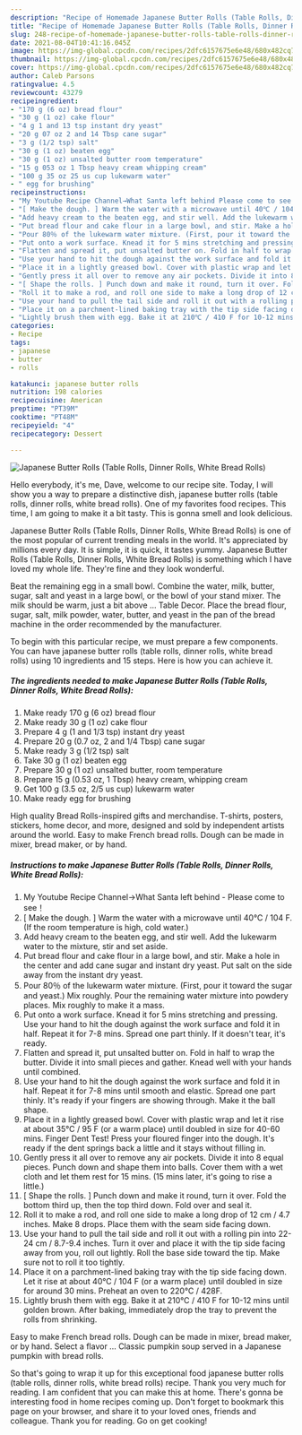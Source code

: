 ```yaml
---
description: "Recipe of Homemade Japanese Butter Rolls (Table Rolls, Dinner Rolls, White Bread Rolls)"
title: "Recipe of Homemade Japanese Butter Rolls (Table Rolls, Dinner Rolls, White Bread Rolls)"
slug: 248-recipe-of-homemade-japanese-butter-rolls-table-rolls-dinner-rolls-white-bread-rolls
date: 2021-08-04T10:41:16.045Z
image: https://img-global.cpcdn.com/recipes/2dfc6157675e6e48/680x482cq70/japanese-butter-rolls-table-rolls-dinner-rolls-white-bread-rolls-recipe-main-photo.jpg
thumbnail: https://img-global.cpcdn.com/recipes/2dfc6157675e6e48/680x482cq70/japanese-butter-rolls-table-rolls-dinner-rolls-white-bread-rolls-recipe-main-photo.jpg
cover: https://img-global.cpcdn.com/recipes/2dfc6157675e6e48/680x482cq70/japanese-butter-rolls-table-rolls-dinner-rolls-white-bread-rolls-recipe-main-photo.jpg
author: Caleb Parsons
ratingvalue: 4.5
reviewcount: 43279
recipeingredient:
- "170 g (6 oz) bread flour"
- "30 g (1 oz) cake flour"
- "4 g 1 and 13 tsp instant dry yeast"
- "20 g 07 oz 2 and 14 Tbsp cane sugar"
- "3 g (1/2 tsp) salt"
- "30 g (1 oz) beaten egg"
- "30 g (1 oz) unsalted butter room temperature"
- "15 g 053 oz 1 Tbsp heavy cream whipping cream"
- "100 g 35 oz 25 us cup lukewarm water"
- " egg for brushing"
recipeinstructions:
- "My Youtube Recipe Channel→What Santa left behind Please come to see！"
- "[ Make the dough. ] Warm the water with a microwave until 40℃ / 104 F. (If the room temperature is high, cold water.)"
- "Add heavy cream to the beaten egg, and stir well. Add the lukewarm water to the mixture, stir and set aside."
- "Put bread flour and cake flour in a large bowl, and stir. Make a hole in the center and add cane sugar and instant dry yeast. Put salt on the side away from the instant dry yeast."
- "Pour 80％ of the lukewarm water mixture. (First, pour it toward the sugar and yeast.) Mix roughly. Pour the remaining water mixture into powdery places. Mix roughly to make it a mass."
- "Put onto a work surface. Knead it for 5 mins stretching and pressing. Use your hand to hit the dough against the work surface and fold it in half. Repeat it for 7-8 mins. Spread one part thinly. If it doesn&#39;t tear, it&#39;s ready."
- "Flatten and spread it, put unsalted butter on. Fold in half to wrap the butter. Divide it into small pieces and gather. Knead well with your hands until combined."
- "Use your hand to hit the dough against the work surface and fold it in half. Repeat it for 7-8 mins until smooth and elastic. Spread one part thinly. It&#39;s ready if your fingers are showing through. Make it the ball shape."
- "Place it in a lightly greased bowl. Cover with plastic wrap and let it rise at about 35℃ / 95 F (or a warm place) until doubled in size for 40-60 mins. Finger Dent Test! Press your floured finger into the dough. It&#39;s ready if the dent springs back a little and it stays without filling in."
- "Gently press it all over to remove any air pockets. Divide it into 8 equal pieces. Punch down and shape them into balls. Cover them with a wet cloth and let them rest for 15 mins. (15 mins later, it&#39;s going to rise a little.)"
- "[ Shape the rolls. ] Punch down and make it round, turn it over. Fold the bottom third up, then the top third down. Fold over and seal it."
- "Roll it to make a rod, and roll one side to make a long drop of 12 cm / 4.7 inches. Make 8 drops. Place them with the seam side facing down."
- "Use your hand to pull the tail side and roll it out with a rolling pin into 22-24 cm / 8.7-9.4 inches. Turn it over and place it with the tip side facing away from you, roll out lightly. Roll the base side toward the tip. Make sure not to roll it too tightly."
- "Place it on a parchment-lined baking tray with the tip side facing down. Let it rise at about 40℃ / 104 F (or a warm place) until doubled in size for around 30 mins. Preheat an oven to 220℃ / 428F."
- "Lightly brush them with egg. Bake it at 210℃ / 410 F for 10-12 mins until golden brown. After baking, immediately drop the tray to prevent the rolls from shrinking."
categories:
- Recipe
tags:
- japanese
- butter
- rolls

katakunci: japanese butter rolls 
nutrition: 198 calories
recipecuisine: American
preptime: "PT39M"
cooktime: "PT48M"
recipeyield: "4"
recipecategory: Dessert

---
```



![Japanese Butter Rolls (Table Rolls, Dinner Rolls, White Bread Rolls)](https://img-global.cpcdn.com/recipes/2dfc6157675e6e48/680x482cq70/japanese-butter-rolls-table-rolls-dinner-rolls-white-bread-rolls-recipe-main-photo.jpg)

Hello everybody, it's me, Dave, welcome to our recipe site. Today, I will show you a way to prepare a distinctive dish, japanese butter rolls (table rolls, dinner rolls, white bread rolls). One of my favorites food recipes. This time, I am going to make it a bit tasty. This is gonna smell and look delicious.

Japanese Butter Rolls (Table Rolls, Dinner Rolls, White Bread Rolls) is one of the most popular of current trending meals in the world. It's appreciated by millions every day. It is simple, it is quick, it tastes yummy. Japanese Butter Rolls (Table Rolls, Dinner Rolls, White Bread Rolls) is something which I have loved my whole life. They're fine and they look wonderful.

Beat the remaining egg in a small bowl. Combine the water, milk, butter, sugar, salt and yeast in a large bowl, or the bowl of your stand mixer. The milk should be warm, just a bit above … Table Decor. Place the bread flour, sugar, salt, milk powder, water, butter, and yeast in the pan of the bread machine in the order recommended by the manufacturer.


To begin with this particular recipe, we must prepare a few components. You can have japanese butter rolls (table rolls, dinner rolls, white bread rolls) using 10 ingredients and 15 steps. Here is how you can achieve it.

<!--inarticleads1-->

##### The ingredients needed to make Japanese Butter Rolls (Table Rolls, Dinner Rolls, White Bread Rolls):

1. Make ready 170 g (6 oz) bread flour
1. Make ready 30 g (1 oz) cake flour
1. Prepare 4 g (1 and 1/3 tsp) instant dry yeast
1. Prepare 20 g (0.7 oz, 2 and 1/4 Tbsp) cane sugar
1. Make ready 3 g (1/2 tsp) salt
1. Take 30 g (1 oz) beaten egg
1. Prepare 30 g (1 oz) unsalted butter, room temperature
1. Prepare 15 g (0.53 oz, 1 Tbsp) heavy cream, whipping cream
1. Get 100 g (3.5 oz, 2/5 us cup) lukewarm water
1. Make ready  egg for brushing


High quality Bread Rolls-inspired gifts and merchandise. T-shirts, posters, stickers, home decor, and more, designed and sold by independent artists around the world. Easy to make French bread rolls. Dough can be made in mixer, bread maker, or by hand. 

<!--inarticleads2-->

##### Instructions to make Japanese Butter Rolls (Table Rolls, Dinner Rolls, White Bread Rolls):

1. My Youtube Recipe Channel→What Santa left behind - Please come to see！
1. [ Make the dough. ] Warm the water with a microwave until 40℃ / 104 F. (If the room temperature is high, cold water.)
1. Add heavy cream to the beaten egg, and stir well. Add the lukewarm water to the mixture, stir and set aside.
1. Put bread flour and cake flour in a large bowl, and stir. Make a hole in the center and add cane sugar and instant dry yeast. Put salt on the side away from the instant dry yeast.
1. Pour 80％ of the lukewarm water mixture. (First, pour it toward the sugar and yeast.) Mix roughly. Pour the remaining water mixture into powdery places. Mix roughly to make it a mass.
1. Put onto a work surface. Knead it for 5 mins stretching and pressing. Use your hand to hit the dough against the work surface and fold it in half. Repeat it for 7-8 mins. Spread one part thinly. If it doesn&#39;t tear, it&#39;s ready.
1. Flatten and spread it, put unsalted butter on. Fold in half to wrap the butter. Divide it into small pieces and gather. Knead well with your hands until combined.
1. Use your hand to hit the dough against the work surface and fold it in half. Repeat it for 7-8 mins until smooth and elastic. Spread one part thinly. It&#39;s ready if your fingers are showing through. Make it the ball shape.
1. Place it in a lightly greased bowl. Cover with plastic wrap and let it rise at about 35℃ / 95 F (or a warm place) until doubled in size for 40-60 mins. Finger Dent Test! Press your floured finger into the dough. It&#39;s ready if the dent springs back a little and it stays without filling in.
1. Gently press it all over to remove any air pockets. Divide it into 8 equal pieces. Punch down and shape them into balls. Cover them with a wet cloth and let them rest for 15 mins. (15 mins later, it&#39;s going to rise a little.)
1. [ Shape the rolls. ] Punch down and make it round, turn it over. Fold the bottom third up, then the top third down. Fold over and seal it.
1. Roll it to make a rod, and roll one side to make a long drop of 12 cm / 4.7 inches. Make 8 drops. Place them with the seam side facing down.
1. Use your hand to pull the tail side and roll it out with a rolling pin into 22-24 cm / 8.7-9.4 inches. Turn it over and place it with the tip side facing away from you, roll out lightly. Roll the base side toward the tip. Make sure not to roll it too tightly.
1. Place it on a parchment-lined baking tray with the tip side facing down. Let it rise at about 40℃ / 104 F (or a warm place) until doubled in size for around 30 mins. Preheat an oven to 220℃ / 428F.
1. Lightly brush them with egg. Bake it at 210℃ / 410 F for 10-12 mins until golden brown. After baking, immediately drop the tray to prevent the rolls from shrinking.


Easy to make French bread rolls. Dough can be made in mixer, bread maker, or by hand. Select a flavor … Classic pumpkin soup served in a Japanese pumpkin with bread rolls. 

So that's going to wrap it up for this exceptional food japanese butter rolls (table rolls, dinner rolls, white bread rolls) recipe. Thank you very much for reading. I am confident that you can make this at home. There's gonna be interesting food in home recipes coming up. Don't forget to bookmark this page on your browser, and share it to your loved ones, friends and colleague. Thank you for reading. Go on get cooking!
